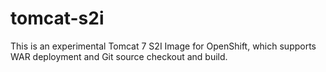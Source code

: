 # tomcat-s2i

This is an experimental Tomcat 7 S2I Image for OpenShift, which supports WAR deployment and Git source checkout and build.
